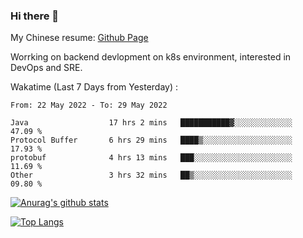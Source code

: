### Hi there 👋

My Chinese resume: [Github Page](https://spencercjh.github.io/resume/)

Worrking on backend devlopment on k8s environment, interested in DevOps and SRE.

Wakatime (Last 7 Days from Yesterday) :

<!--START_SECTION:waka-->

```text
From: 22 May 2022 - To: 29 May 2022

Java                  17 hrs 2 mins   ███████████▓░░░░░░░░░░░░░   47.09 %
Protocol Buffer       6 hrs 29 mins   ████▒░░░░░░░░░░░░░░░░░░░░   17.93 %
protobuf              4 hrs 13 mins   ███░░░░░░░░░░░░░░░░░░░░░░   11.69 %
Other                 3 hrs 32 mins   ██▒░░░░░░░░░░░░░░░░░░░░░░   09.80 %
```

<!--END_SECTION:waka-->

[![Anurag's github stats](https://github-readme-stats.vercel.app/api?username=spencercjh&theme=tokyonight&show_icons=true)](https://github.com/anuraghazra/github-readme-stats)

[![Top Langs](https://github-readme-stats.vercel.app/api/top-langs/?username=spencercjh&layout=compact&theme=tokyonight)](https://github.com/anuraghazra/github-readme-stats)
